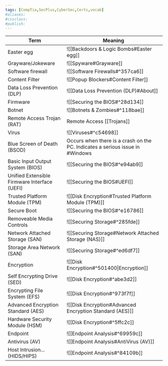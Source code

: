 ```yaml
---
tags: [CompTia,SecPlus,CyberSec,Certs,vocab]
#aliases:
#cssclass:
#publish:
---
```


| Term                                         | Meaning                                                                       |
| -------------------------------------------- | ----------------------------------------------------------------------------- |
| Easter egg                                   | ![[Backdoors & Logic Bombs#Easter egg]]                                       |
| Grayware/Jokeware                            | ![[Spyware#Grayware]]                                                         |
| Software firewall                            | ![[Software Firewalls#^357ca6]]                                               |
| Content Filter                               | ![[Popup Blockers#Content Filter]]                                            |
| Data Loss Prevention (DLP)                   | ![[Data Loss Prevention (DLP)#About]]                                         |
| Firmware                                     | ![[Securing the BIOS#^28d134]]                                                |
| Botnet                                       | ![[Botnets & Zombies#^118bae]]                                                |
| Remote Access Trojan (RAT)                   | Remote Access [[Trojans]]                                                     |
| Virus                                        | ![[Viruses#^c54698]]                                                          |
| Blue Screen of Death (BSOD)                  | Occurs when there is a crash on the PC. Indicates a serious issue in #Windows |
| Basic Input Output System (BIOS)             | ![[Securing the BIOS#^e94ab9]]                                                |
| Unified Extensible Firmware Interface (UEFI) | ![[Securing the BIOS#UEFI]]                                                   |
| Trusted Platform Module (TPM)                | ![[Disk Encryption#Trusted Platform Module (TPM)]]                            |
| Secure Boot                                  | ![[Securing the BIOS#^e16786]]                                                |
| Removeable Media Controls                    | ![[Securing Storage#^285fde]]                                                 |
| Network Attached Storage (SAN)               | ![[Securing Storage#Network Attached Storage (NAS)]]                          |
| Storage Area Network (SAN)                   | ![[Securing Storage#^ed6df7]]                                                 |
| Encryption                                   | ![[Disk Encryption#^501400\|Encryption]]                                      |
| Self Encrypting Drive (SED)                  | ![[Disk Encryption#^abe3d2]]                                                  |
| Encrypting File System (EFS)                 | ![[Disk Encryption#^973f7f]]                                                  |
| Advanced Encryption Standard (AES)           | ![[Disk Encryption#Advanced Encryption Standard (AES)]]                       |
| Hardware Security Module (HSM)               | ![[Disk Encryption#^5ffc2c]]                                                  |
| Endpoint                                     | ![[Endpoint Analysis#^69959c]]                                                |
| Antivirus (AV)                               | ![[Endpoint Analysis#AntiVirus (AV)]]                                         |
| Host Intrusion... (HIDS/HIPS)                | ![[Endpoint Analysis#^84109b]]                                                |